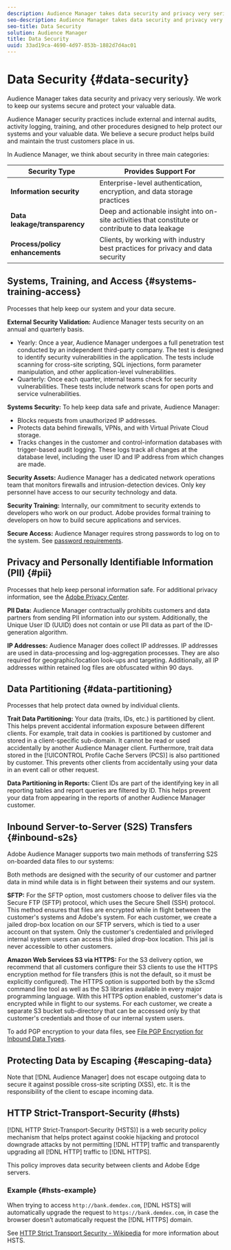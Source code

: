 ```yaml
---
description: Audience Manager takes data security and privacy very seriously. We work to keep our systems secure and protect your valuable data.
seo-description: Audience Manager takes data security and privacy very seriously. We work to keep our systems secure and protect your valuable data.
seo-title: Data Security
solution: Audience Manager
title: Data Security
uuid: 33ad19ca-4690-4d97-853b-1882d7d4ac01
---
```


# Data Security {#data-security}

Audience Manager takes data security and privacy very seriously. We work to keep our systems secure and protect your valuable data.

 Audience Manager security practices include external and internal audits, activity logging, training, and other procedures designed to help protect our systems and your valuable data. We believe a secure product helps build and maintain the trust customers place in us.

In Audience Manager, we think about security in three main categories:  

|  Security Type  | Provides Support For  |
|---|---|
| **Information security** | Enterprise-level authentication, encryption, and data storage practices  |
| **Data leakage/transparency** | Deep and actionable insight into on-site activities that constitute or contribute to data leakage  |
| **Process/policy enhancements** | Clients, by working with industry best practices for privacy and data security  |

## Systems, Training, and Access {#systems-training-access}

Processes that help keep our system and your data secure.

**External Security Validation:**  Audience Manager tests security on an annual and quarterly basis.

* Yearly: Once a year, Audience Manager undergoes a full penetration test conducted by an independent third-party company. The test is designed to identify security vulnerabilities in the application. The tests include scanning for cross-site scripting, SQL injections, form parameter manipulation, and other application-level vulnerabilities. 
* Quarterly: Once each quarter, internal teams check for security vulnerabilities. These tests include network scans for open ports and service vulnerabilities.

**Systems Security:**  To help keep data safe and private, Audience Manager:

* Blocks requests from unauthorized IP addresses. 
* Protects data behind firewalls, VPNs, and with Virtual Private Cloud storage. 
* Tracks changes in the customer and control-information databases with trigger-based audit logging. These logs track all changes at the database level, including the user ID and IP address from which changes are made.

**Security Assets:**  Audience Manager has a dedicated network operations team that monitors firewalls and intrusion-detection devices. Only key personnel have access to our security technology and data.

**Security Training:**  Internally, our commitment to security extends to developers who work on our product. Adobe provides formal training to developers on how to build secure applications and services.

**Secure Access:**  Audience Manager requires strong passwords to log on to the system. See [password requirements](../../reference/password-requirements.md).

## Privacy and Personally Identifiable Information (PII) {#pii}

Processes that help keep personal information safe. For additional privacy information, see the [Adobe Privacy Center](https://www.adobe.com/privacy/advertising-services.html).

**PII Data:**  Audience Manager contractually prohibits customers and data partners from sending PII information into our system. Additionally, the Unique User ID (UUID) does not contain or use PII data as part of the ID-generation algorithm.

**IP Addresses:**  Audience Manager does collect IP addresses. IP addresses are used in data-processing and log-aggregation processes. They are also required for geographic/location look-ups and targeting. Additionally, all IP addresses within retained log files are obfuscated within 90 days.

## Data Partitioning {#data-partitioning}

Processes that help protect data owned by individual clients.

**Trait Data Partitioning:**  Your data (traits, IDs, etc.) is partitioned by client. This helps prevent accidental information exposure between different clients. For example, trait data in cookies is partitioned by customer and stored in a client-specific sub-domain. It cannot be read or used accidentally by another Audience Manager client. Furthermore, trait data stored in the [!UICONTROL Profile Cache Servers (PCS)] is also partitioned by customer. This prevents other clients from accidentally using your data in an event call or other request.

**Data Partitioning in Reports:**  Client IDs are part of the identifying key in all reporting tables and report queries are filtered by ID. This helps prevent your data from appearing in the reports of another Audience Manager customer.

## Inbound Server-to-Server (S2S) Transfers {#inbound-s2s}

Adobe Audience Manager supports two main methods of transferring S2S on-boarded data files to our systems:

Both methods are designed with the security of our customer and partner data in mind while data is in flight between their systems and our system.

**SFTP:** For the SFTP option, most customers choose to deliver files via the Secure FTP (SFTP) protocol, which uses the Secure Shell (SSH) protocol. This method ensures that files are encrypted while in flight between the customer's systems and Adobe's system. For each customer, we create a jailed drop-box location on our SFTP servers, which is tied to a user account on that system. Only the customer's credentialed and privileged internal system users can access this jailed drop-box location. This jail is never accessible to other customers.

**Amazon Web Services S3 via HTTPS:** For the S3 delivery option, we recommend that all customers configure their S3 clients to use the HTTPS encryption method for file transfers (this is not the default, so it must be explicitly configured). The HTTPS option is supported both by the s3cmd command line tool as well as the S3 libraries available in every major programming language. With this HTTPS option enabled, customer's data is encrypted while in flight to our systems. For each customer, we create a separate S3 bucket sub-directory that can be accessed only by that customer's credentials and those of our internal system users.

To add PGP encryption to your data files, see [File PGP Encryption for Inbound Data Types](../../integration/sending-audience-data/batch-data-transfer-explained/inbound-file-encryption.md).

## Protecting Data by Escaping {#escaping-data}

Note that [!DNL Audience Manager] does not escape outgoing data to secure it against possible cross-site scripting (XSS), etc. It is the responsibility of the client to escape incoming data.

## HTTP Strict-Transport-Security (#hsts)

[!DNL HTTP Strict-Transport-Security (HSTS)] is a web security policy mechanism that helps protect against cookie hijacking and protocol downgrade attacks by not permitting [!DNL HTTP] traffic and transparently upgrading all [!DNL HTTP] traffic to [!DNL HTTPS].

This policy improves data security between clients and Adobe Edge servers.

### Example {#hsts-example}

When trying to access `http://bank.demdex.com`, [!DNL HSTS] will automatically upgrade the request to  `https://bank.demdex.com`, in case the browser doesn’t automatically request the [!DNL HTTPS] domain.

See [HTTP Strict Transport Security - Wikipedia](https://en.wikipedia.org/wiki/HTTP_Strict_Transport_Security) for more information about HSTS.
